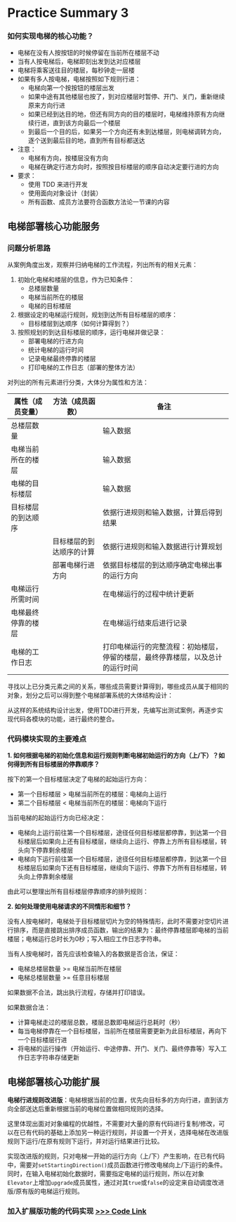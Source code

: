 # Practice Summary 3

### 如何实现电梯的核心功能？

- 电梯在没有人按按钮的时候停留在当前所在楼层不动
- 当有人按电梯后，电梯即刻出发到达对应楼层
- 电梯将乘客送往目的楼层，每秒钟走一层楼
- 如果有多人按电梯，电梯按照如下规则行进：
  - 电梯向第一个按按钮的楼层出发
  - 如果中途有其他楼层也按了，到对应楼层时暂停、开门、关门，重新继续原来方向行进
  - 如果已经到达目的地，但还有同方向的目的楼层时，电梯维持原有方向继续行进，直到该方向最后一个楼层
  - 到最后一个目的后，如果另一个方向还有未到达楼层，则电梯调转方向，逐个送到最后目的地，直到所有目标都送达
- 注意：
  - 电梯有方向，按楼层没有方向
  - 电梯在确定行进方向时，按照按目标楼层的顺序自动决定要行进的方向
- 要求：
  - 使用 TDD 来进行开发
  - 使用面向对象设计（封装）
  - 所有函数、成员方法要符合函数方法论一节课的内容

## 电梯部署核心功能服务

### 问题分析思路

从案例角度出发，观察并归纳电梯的工作流程，列出所有的相关元素：
1. 初始化电梯和楼层的信息，作为已知条件：
   - 总楼层数量 
   - 电梯当前所在的楼层
   - 电梯的目标楼层
2. 根据设定的电梯运行规则，规划到达所有目标楼层的顺序：
   - 目标楼层到达顺序（如何计算得到？）
3. 按照规划的到达目标楼层的顺序，运行电梯并做记录：
   - 部署电梯的行进方向
   - 统计电梯的运行时间
   - 记录电梯最终停靠的楼层
   - 打印电梯的工作日志（部署的整体方法）

对列出的所有元素进行分类，大体分为属性和方法：

| 属性（成员变量）  | 方法（成员函数）     | 备注                                      |
|-----------|--------------|-----------------------------------------|
| 总楼层数量     |              | 输入数据                                    |
| 电梯当前所在的楼层 |              | 输入数据                                    |
| 电梯的目标楼层   |              | 输入数据                                    |
| 目标楼层的到达顺序 |              | 依据行进规则和输入数据，计算后得到结果                     |
|           | 目标楼层的到达顺序的计算 | 依据行进规则和输入数据进行计算规划                       |
|           | 部署电梯行进方向     | 依据目标楼层的到达顺序确定电梯出事的运行方向                  |
| 电梯运行所需时间  |              | 在电梯运行的过程中统计更新                           |
| 电梯最终停靠的楼层 |              | 在电梯运行结束后进行记录                            |
| 电梯的工作日志   |              | 打印电梯运行的完整流程：初始楼层，停留的楼层，最终停靠楼层，以及总计的运行时间 |

寻找以上已分类元素之间的关系，哪些成员需要计算得到，哪些成员从属于相同的对象，划分之后可以得到整个电梯部署系统的大体结构设计：






从这样的系统结构设计出发，使用TDD进行开发，先编写出测试案例，再逐步实现代码各模块的功能，进行最终的整合。

### 代码模块实现的主要难点

**1. 如何根据电梯的初始化信息和运行规则判断电梯初始运行的方向（上/下）？如何得到所有目标楼层的停靠顺序？**

按下的第一个目标楼层决定了电梯的起始运行方向：
- 第一个目标楼层 > 电梯当前所在的楼层：电梯向上运行
- 第二个目标楼层 < 电梯当前所在的楼层：电梯向下运行

当前电梯的起始运行方向已经决定：
- 电梯向上运行前往第一个目标楼层，途径任何目标楼层都停靠，到达第一个目标楼层后如果向上还有目标楼层，继续向上运行、停靠上方所有目标楼层，转头向下停靠剩余楼层
- 电梯向下运行前往第一个目标楼层，途径任何目标楼层都停靠，到达第一个目标楼层后如果向下还有目标楼层，继续向下运行、停靠下方所有目标楼层，转头向上停靠剩余楼层

由此可以整理出所有目标楼层停靠顺序的排列规则：



**2. 如何处理使用电梯请求的不同情形和细节？**

没有人按电梯时，电梯处于目标楼层切片为空的特殊情形，此时不需要对空切片进行排序，而是直接跳出排序成员函数，输出的结果为：最终停靠楼层即电梯的当前楼层；电梯运行总时长为0秒；写入相应工作日志字符串。

当有人按电梯时，首先应该检查输入的各数据是否合法，保证：
- 电梯总楼层数量 >= 电梯当前所在楼层
- 电梯总楼层数量 >= 任意目标楼层

如果数据不合法，跳出执行流程，存储并打印错误。

如果数据合法：
- 计算电梯走过的楼层总数，楼层总数即电梯运行总耗时（秒）
- 每当电梯停靠在一个目标楼层，当前所在楼层需要更新为此目标楼层，再向下一个目标楼层行进
- 将电梯的运行操作（开始运行、中途停靠、开门、关门、最终停靠等）写入工作日志字符串存储更新

## 电梯部署核心功能扩展

**电梯行进规则改进版**：电梯根据当前的位置，优先向目标多的方向行进，直到该方向全部送达后重新根据当前的电梯位置做相同规则的选择。

这里体现出面对对象编程的优越性，不需要对大量的原有代码进行复制/修改，可以在已有代码的基础上添加另一种运行规则，并设置一个开关，选择电梯在改进版规则下运行/在原有规则下运行，并对运行结果进行比较。

实现改进版的规则，只对电梯一开始的运行方向（上/下）产生影响，在已有代码中，需要对`setStartingDirection()`成员函数进行修改电梯向上/下运行的条件。同时，在输入电梯初始化数据时，需要指定电梯的运行规则，所以在对象`Elevator`上增加`upgrade`成员属性，通过对其`true`或`false`的设定来自动调度改进版/原有版的电梯运行规则。

### 加入扩展版功能的代码实现 [ >>> Code Link](https://github.com/AdaSheng07/ready.to.go/tree/main/000.homework/0004.elevatorDeployment)


